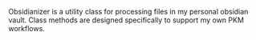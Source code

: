 Obsidianizer is a utility class for processing files in my personal obsidian vault. Class methods are designed specifically to support my own PKM workflows. 